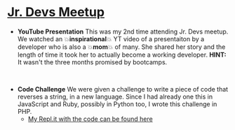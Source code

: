 # [Jr. Devs Meetup](https://jr-devs.github.io/)
* __YouTube Presentation__
This was my 2nd time attending Jr. Devs meetup. We watched an :boom:__inspirational__:boom: YT video of a presentaiton by a developer who is also a :boom:__mom__:boom: of many. She shared her story and the length of time it took her to actually become a working developer. __HINT:__ It wasn't the three months promised by bootcamps.
<br>

* __Code Challenge__
We were given a challenge to write a piece of code that reverses a string, in a new language. Since I had already one this in JavaScript and Ruby, possibly in Python too, I wrote this challenge in PHP.
  * [My Repl.it with the code can be found here](https://repl.it/@bviengineer/PeriodicTurboLevel)
